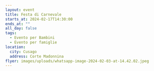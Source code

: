 ```yaml
---
layout: event
title: Festa di Carnevale
starts_at: 2024-02-17T14:30:00
ends_at: ""
all_day: false
tags:
  - Evento per Bambini
  - Evento per famiglie
location:
  city: Cusago
  address: Corte Madonnina
flyer: images/uploads/whatsapp-image-2024-02-03-at-14.42.02.jpeg
---
```


